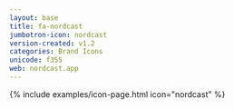```yaml
---
layout: base
title: fa-nordcast
jumbotron-icon: nordcast
version-created: v1.2
categories: Brand Icons
unicode: f355
web: nordcast.app
---
```


{% include examples/icon-page.html icon="nordcast" %}
